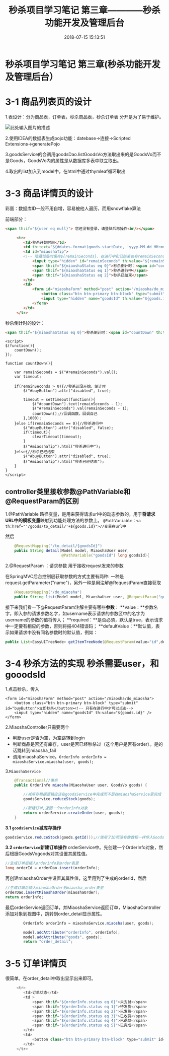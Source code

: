 ﻿---
title: 秒杀项目学习笔记 第三章————秒杀功能开发及管理后台
date: 2018-07-15 15:13:51
tags: [高并发,秒杀项目]
categories: 项目

---


# 秒杀项目学习笔记 第三章(秒杀功能开发及管理后台）
# 3-1 商品列表页的设计
1.表设计：分为商品表，订单表，秒杀商品表，秒杀订单表
分开是为了易于维护。

![此处输入图片的描述][1]

2.使用IDEA的数据表生成pojo功能：datebase→连接→Scripted Extensions→generatePojo

3.goodsService的会调用goodsDao.listGoodsVo方法取出来的是GoodsVo而不是Goods，GoodsVo内的属性是从数据库多表中联立取出。

4.取出的list加入到model中，在html中通过thymleaf循环取出

# 3-3 商品详情页的设计

彩蛋：数据库ID一般不用自增，容易被他人遍历，而用snowflake算法

前端部分：
```html
<span th:if="${user eq null}"> 您还没有登录，请登陆后再操作<br/></span>
```
```html
     <tr>  
        <td>秒杀开始时间</td>  
        <td th:text="${#dates.format(goods.startDate, 'yyyy-MM-dd HH:mm:ss')}"></td>
        <td id="miaoshaTip">
        <!-- 隐藏域临时保存${remainSeconds}，在进行中和已结束也有remainSeconds，只是不显示-->
        	<input type="hidden" id="remainSeconds" th:value="${remainSeconds}" />
        	<span th:if="${miaoshaStatus eq 0}">秒杀倒计时：<span id="countDown" th:text="${remainSeconds}"></span>秒</span>//倒计时的设计
        	<span th:if="${miaoshaStatus eq 1}">秒杀进行中</span>
        	<span th:if="${miaoshaStatus eq 2}">秒杀已结束</span>
        </td>
        <td>
        	<form id="miaoshaForm" method="post" action="/miaosha/do_miaosha">
        		<button class="btn btn-primary btn-block" type="submit" id="buyButton">立即秒杀</button>
        		<input type="hidden" name="goodsId" th:value="${goods.id}" />
        	</form>
        </td>
     </tr>
```
秒杀倒计时的设计：
```html
<span th:if="${miaoshaStatus eq 0}">秒杀倒计时：<span id="countDown" th:text="${remainSeconds}"></span>秒</span>//倒计时的设计
```
```Jquery
<script>
$(function(){
	countDown();
});

function countDown(){
	
	var remainSeconds = $("#remainSeconds").val();
    var timeout;
    
	if(remainSeconds > 0){//秒杀还没开始，倒计时
		$("#buyButton").attr("disabled", true);

		timeout = setTimeout(function(){
			$("#countDown").text(remainSeconds - 1);
			$("#remainSeconds").val(remainSeconds - 1);
			countDown();//回调函数，回调自己
		},1000);
	}else if(remainSeconds == 0){//秒杀进行中
		$("#buyButton").attr("disabled", false);
		if(timeout){
			clearTimeout(timeout);
		}
		$("#miaoshaTip").html("秒杀进行中");
	}else{//秒杀已经结束
		$("#buyButton").attr("disabled", true);
		$("#miaoshaTip").html("秒杀已经结束");
	}
}
</script>
```
## controller类里接收参数@PathVariable和@RequestParam的区别
1.@PathVariable 路径变量，是用来获得请求url中的动态参数的，用于**将请求URL中的模板变量**映射到功能处理方法的参数上。
```@PathVariable：<a th:href="'/goods/to_detail/'+${goods.id}">//变量在url中```

然后
```Java
    @RequestMapping("/to_detail/{goodsId}")
    public String detail(Model model, MiaoshaUser user,
                         @PathVariable("goodsId") long goodsId){
```

             
2.@RequestParam ：请求参数  用于接收request发来的参数

在SpringMVC后台控制层获取参数的方式主要有两种:
一种是request.getParameter("name")，另外一种是用注解@RequestParam直接获取
```Java
    @RequestMapping("/do_miaosha")
    public String list(Model model, MiaoshaUser user, @RequestParam("goodsId") long goodsId){
```


接下来我们看一下@RequestParam注解主要有哪些**参数**：
**value：**参数名字，即入参的请求参数名字，如username表示请求的参数区中的名字为username的参数的值将传入；
**required：**是否必须，默认是true，表示请求中一定要有相应的参数，否则将报404错误码；
**defaultValue：**默认值，表示如果请求中没有同名参数时的默认值，例如：
```Java
public List<EasyUITreeNode> getItemTreeNode(@RequestParam(value="id",defaultValue="0")long parentId)
```

# 3-4 秒杀方法的实现  秒杀需要user，和gooodsId
1.点击秒杀，传入
```
<form id="miaoshaForm" method="post" action="/miaosha/do_miaosha">
    <button class="btn btn-primary btn-block" type="submit" id="buyButton">立即秒杀</button><!-- 只有在进行中才可以点击-->
    <input type="hidden" name="goodsId" th:value="${goods.id}" />
</form>
```
2.MiaoshaController只需要两个

 - 判断user是否为空，为空跳转到login
 - 判断商品是否还有库存，user是否已经秒杀过（这个用户是否有order）。是的话跳转到miaosha_fail
 - 调用miaoshaService。`OrderInfo orderInfo = miaoshaService.miaosha(user, goods);`

3.`MiaoshaService `
```Java
    @Transactional//事务
    public OrderInfo miaosha(MiaoshaUser user, GoodsVo goods) {

        //减库存根据逻辑应该在goodsService中完成而不是在miaoshaService里完成
        goodsService.reduceStock(goods);

        //新建订单,返回一个orderInfo对象
        return orderService.createOrder(user, goods);
    }
```
**3.1 `goodsService`减库存操作**
```Java
goodsService.reduceStock(goods.getId());//使用了ID而没有像教程一样传入GoodsVo,会根据goodsId去减少Miaosha_goods中对应的库存
```
**3.2 `orderService`新建订单操作**
orderService中。先创建一个OrderInfo对象，然后根据GoodsVogoods对其设置其属性值。
```Java
//生成订单后插入orderInfo到order表里
long orderId = orderDao.insert(orderInfo);
```
再创建miaoshaOrder并设置其属性值，这里用到了生成的orderId，然后
```Java
//生成订单后插入miaoshaOrder到miaosha_order表里
orderDao.insertMiaoshaOrder(miaoshaOrder);
return orderInfo;
```
最后orderService返回订单，并MiaoshaService返回订单，MiaoshaController添加对象到视图中，跳转到order_detail显示属性。
```Java
        OrderInfo orderInfo = miaoshaService.miaosha(user, goods);

        model.addAttribute("orderInfo", orderInfo);
        model.addAttribute("goods", goods);
        return "order_detail";
```


# 3-5 订单详情页
很简单。在order_detail中取出显示出来即可。
```Java
     <tr>
     	<td>订单状态</td>  
        <td >
        	<span th:if="${orderInfo.status eq 0}">未支付</span>
        	<span th:if="${orderInfo.status eq 1}">待发货</span>
        	<span th:if="${orderInfo.status eq 2}">已发货</span>
        	<span th:if="${orderInfo.status eq 3}">已收货</span>
        	<span th:if="${orderInfo.status eq 4}">已退款</span>
        	<span th:if="${orderInfo.status eq 5}">已完成</span>
        </td>  
        <td>
        	<button class="btn btn-primary btn-block" type="submit" id="payButton">立即支付</button>
        </td>
     </tr>
```





 


  [1]: http://pbw0qqogs.bkt.clouddn.com/%E7%A7%92%E6%9D%80%E6%A8%A1%E5%9D%97%E6%B5%81%E7%A8%8B.jpg